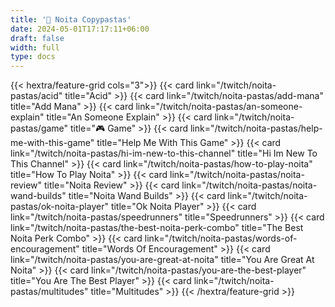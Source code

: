 ```yaml
---
title: '🍝 Noita Copypastas'
date: 2024-05-01T17:17:11+06:00
draft: false
width: full
type: docs
---
```


{{< hextra/feature-grid cols="3">}}
{{< card link="/twitch/noita-pastas/acid" title="Acid" >}}
{{< card link="/twitch/noita-pastas/add-mana" title="Add Mana" >}}
{{< card link="/twitch/noita-pastas/an-someone-explain" title="An Someone Explain" >}}
{{< card link="/twitch/noita-pastas/game" title="🎮 Game" >}}
{{< card link="/twitch/noita-pastas/help-me-with-this-game" title="Help Me With This Game" >}}
{{< card link="/twitch/noita-pastas/hi-im-new-to-this-channel" title="Hi Im New To This Channel" >}}
{{< card link="/twitch/noita-pastas/how-to-play-noita" title="How To Play Noita" >}}
{{< card link="/twitch/noita-pastas/noita-review" title="Noita Review" >}}
{{< card link="/twitch/noita-pastas/noita-wand-builds" title="Noita Wand Builds" >}}
{{< card link="/twitch/noita-pastas/ok-noita-player" title="Ok Noita Player" >}}
{{< card link="/twitch/noita-pastas/speedrunners" title="Speedrunners" >}}
{{< card link="/twitch/noita-pastas/the-best-noita-perk-combo" title="The Best Noita Perk Combo" >}}
{{< card link="/twitch/noita-pastas/words-of-encouragement" title="Words Of Encouragement" >}}
{{< card link="/twitch/noita-pastas/you-are-great-at-noita" title="You Are Great At Noita" >}}
{{< card link="/twitch/noita-pastas/you-are-the-best-player" title="You Are The Best Player" >}}
{{< card link="/twitch/noita-pastas/multitudes" title="Multitudes" >}}
{{< /hextra/feature-grid >}}
